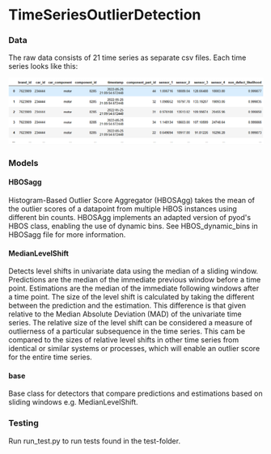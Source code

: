 # TimeSeriesOutlierDetection


### Data
The raw data consists of 21 time series as separate csv files. Each time series
looks like this:

![Structure of raw data](figures/raw_data_structure.png)

### Models

#### HBOSagg
Histogram-Based Outlier Score Aggregator (HBOSAgg) takes the mean of the 
outlier scores of a datapoint from multiple HBOS instances using different bin counts. 
HBOSAgg implements an adapted version of pyod's HBOS class, enabling the 
use of dynamic bins. See HBOS_dynamic_bins in HBOSagg file for more information.

#### MedianLevelShift
Detects level shifts in univariate data using the median of a sliding window.
Predictions are the median of the immediate previous window before a time point.
Estimations are the median of the immediate following windows after a time point.
The size of the level shift is calculated by taking the different between the 
prediction and the estimation. This difference is that given relative to the Median
Absolute Deviation (MAD) of the univariate time series. The relative size of the level
shift can be considered a measure of outlierness of a particular subsequence in the time series.
This cam be compared to the sizes of relative level shifts in other time series from 
identical or similar systems or processes, which will enable an outlier score for the entire
time series. 

#### base
Base class for detectors that compare predictions and estimations based on sliding windows e.g.
MedianLevelShift.

### Testing
Run run_test.py to run tests found in the test-folder.